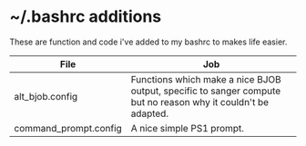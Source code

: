 # ~/.bashrc additions
These are function and code i've added to my bashrc to makes life easier.

| File | Job |
| --- | --- |
| alt_bjob.config | Functions which make a nice BJOB output, specific to sanger compute but no reason why it couldn't be adapted. |
| command_prompt.config | A nice simple PS1 prompt. |
